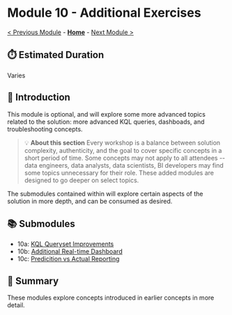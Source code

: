 # Module 10 - Additional Exercises

[< Previous Module](../modules/module04.md) - **[Home](../README.md)** - [Next Module >](./module010a.md)

## :stopwatch: Estimated Duration

Varies

## :loudspeaker: Introduction

This module is optional, and will explore some more advanced topics related to the solution: more advanced KQL queries, dashboads, and troubleshooting concepts.

> :bulb: **About this section**
> Every workshop is a balance between solution complexity, authenticity, and the goal to cover specific concepts in a short period of time. Some concepts may not apply to all attendees -- data engineers, data analysts, data scientists, BI developers may find some topics unnecessary for their role. These added modules are designed to go deeper on select topics.

The submodules contained within will explore certain aspects of the solution in more depth, and can be consumed as desired.

## :books: Submodules

* 10a: [KQL Queryset Improvements](../modules/module10a.md)
* 10b: [Additional Real-time Dashboard](../modules/module10b.md)
* 10c: [Predicition vs Actual Reporting](../modules/module10c.md)

## :tada: Summary

These modules explore concepts introduced in earlier concepts in more detail.


